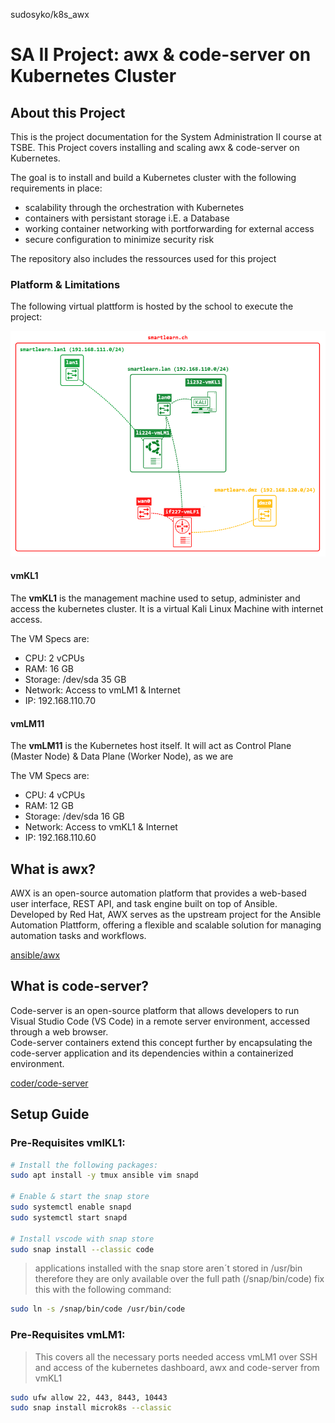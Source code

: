 sudosyko/k8s_awx
# SA II Project: awx & code-server on Kubernetes Cluster 

## About this Project 

This is the project documentation for the System Administration II course at TSBE. 
This Project covers installing and scaling awx & code-server on Kubernetes. 

The goal is to install and build a Kubernetes cluster with the following requirements in place:
* scalability through the orchestration with Kubernetes
* containers with persistant storage i.E. a Database
* working container networking with portforwarding for external access
* secure configuration to minimize security risk

The repository also includes the ressources used for this project

### Platform & Limitations

The following virtual plattform is hosted by the school to execute the project:

![smart-learn-plan](Docs/Pictures/smart_learn_refference.png)

#### vmKL1
The **vmKL1** is the management machine used to setup, administer and access the kubernetes cluster.
It is a virtual Kali Linux Machine with internet access.

The VM Specs are:
* CPU: 2 vCPUs
* RAM: 16 GB
* Storage: /dev/sda 35 GB 
* Network: Access to vmLM1 & Internet
* IP: 192.168.110.70

#### vmLM11
The **vmLM11** is the Kubernetes host itself. It will act as Control Plane (Master Node) & Data Plane (Worker Node), as we are 

The VM Specs are:
* CPU: 4 vCPUs
* RAM: 12 GB
* Storage: /dev/sda 16 GB
* Network: Access to vmKL1 & Internet
* IP: 192.168.110.60

## What is awx?

AWX is an open-source automation platform that provides a web-based user interface, REST API, and task engine built on top of Ansible.\
Developed by Red Hat, AWX serves as the upstream project for the Ansible Automation Plattform, offering a flexible and scalable solution for managing automation tasks and workflows.

[ansible/awx](https://github.com/ansible/awx)


## What is code-server?

Code-server is an open-source platform that allows developers to run Visual Studio Code (VS Code) in a remote server environment, accessed through a web browser.\
Code-server containers extend this concept further by encapsulating the code-server application and its dependencies within a containerized environment.

[coder/code-server](https://github.com/coder/code-server)

## Setup Guide

### Pre-Requisites vmlKL1:

```bash
# Install the following packages:
sudo apt install -y tmux ansible vim snapd

# Enable & start the snap store
sudo systemctl enable snapd
sudo systemctl start snapd

# Install vscode with snap store
sudo snap install --classic code

```
> applications installed with the snap store aren´t stored in /usr/bin therefore they are only available over the full path (/snap/bin/code) fix this with the following command:
```bash
sudo ln -s /snap/bin/code /usr/bin/code
```



### Pre-Requisites vmLM1:

> This covers all the necessary ports needed access vmLM1 over SSH and access of the kubernetes dashboard, awx and code-server from vmKL1
```bash
sudo ufw allow 22, 443, 8443, 10443
sudo snap install microk8s --classic
```



